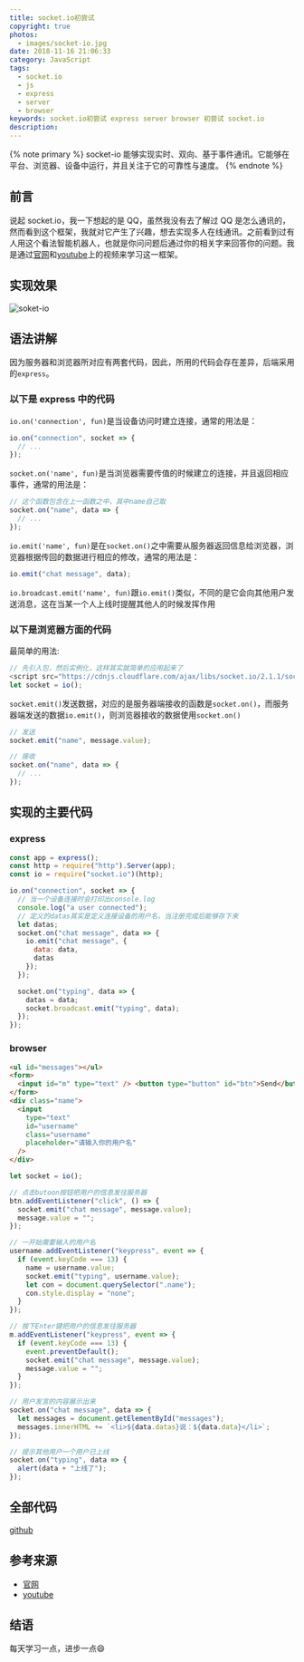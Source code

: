 ```yaml
---
title: socket.io初尝试
copyright: true
photos:
  - images/socket-io.jpg
date: 2018-11-16 21:06:33
category: JavaScript
tags:
  - socket.io
  - js
  - express
  - server
  - browser
keywords: socket.io初尝试 express server browser 初尝试 socket.io
description:
---
```



{% note primary %}
socket-io 能够实现实时、双向、基于事件通讯。它能够在平台、浏览器、设备中运行，并且关注于它的可靠性与速度。
{% endnote %}

<!-- more -->

## 前言

说起 socket.io，我一下想起的是 QQ，虽然我没有去了解过 QQ 是怎么通讯的，然而看到这个框架，我就对它产生了兴趣，想去实现多人在线通讯。之前看到过有人用这个看法智能机器人，也就是你问问题后通过你的相关字来回答你的问题。我是通过[官网](https://socket.io/)和[youtube](https://www.youtube.com/watch?v=vQjiN8Qgs3c&list=PL4cUxeGkcC9i4V-_ZVwLmOusj8YAUhj_9&index=1)上的视频来学习这一框架。

## 实现效果

![soket-io](images/soket-io.gif)

## 语法讲解

因为服务器和浏览器所对应有两套代码，因此，所用的代码会存在差异，后端采用的`express`。

### 以下是 express 中的代码

`io.on('connection', fun)`是当设备访问时建立连接，通常的用法是：

```js js
io.on("connection", socket => {
  // ...
});
```

`socket.on('name', fun)`是当浏览器需要传值的时候建立的连接，并且返回相应事件，通常的用法是：

```js js
// 这个函数包含在上一函数之中，其中name自己取
socket.on("name", data => {
  // ...
});
```

`io.emit('name', fun)`是在`socket.on()`之中需要从服务器返回信息给浏览器，浏览器根据传回的数据进行相应的修改，通常的用法是：

```js js
io.emit("chat message", data);
```

`io.broadcast.emit('name', fun)`跟`io.emit()`类似，不同的是它会向其他用户发送消息，这在当某一个人上线时提醒其他人的时候发挥作用

### 以下是浏览器方面的代码

最简单的用法:

```js js
// 先引入包，然后实例化，这样其实就简单的应用起来了
<script src="https://cdnjs.cloudflare.com/ajax/libs/socket.io/2.1.1/socket.io.dev.js" />;
let socket = io();
```

`socket.emit()`发送数据，对应的是服务器端接收的函数是`socket.on()`，而服务器端发送的数据`io.emit()`，则浏览器接收的数据使用`socket.on()`

```js js
// 发送
socket.emit("name", message.value);

// 接收
socket.on("name", data => {
  // ...
});
```

## 实现的主要代码

### express

```js js
const app = express();
const http = require("http").Server(app);
const io = require("socket.io")(http);

io.on("connection", socket => {
  // 当一个设备连接时会打印出console.log
  console.log("a user connected");
  // 定义的datas其实是定义连接设备的用户名，当注册完成后能够存下来
  let datas;
  socket.on("chat message", data => {
    io.emit("chat message", {
      data: data,
      datas
    });
  });

  socket.on("typing", data => {
    datas = data;
    socket.broadcast.emit("typing", data);
  });
});
```

### browser

```html html
<ul id="messages"></ul>
<form>
  <input id="m" type="text" /> <button type="button" id="btn">Send</button>
</form>
<div class="name">
  <input
    type="text"
    id="username"
    class="username"
    placeholder="请输入你的用户名"
  />
</div>
```

```js js
let socket = io();

// 点击butoon按钮把用户的信息发往服务器
btn.addEventListener("click", () => {
  socket.emit("chat message", message.value);
  message.value = "";
});

// 一开始需要输入的用户名
username.addEventListener("keypress", event => {
  if (event.keyCode === 13) {
    name = username.value;
    socket.emit("typing", username.value);
    let con = document.querySelector(".name");
    con.style.display = "none";
  }
});

// 按下Enter键把用户的信息发往服务器
m.addEventListener("keypress", event => {
  if (event.keyCode === 13) {
    event.preventDefault();
    socket.emit("chat message", message.value);
    message.value = "";
  }
});

// 用户发言的内容展示出来
socket.on("chat message", data => {
  let messages = document.getElementById("messages");
  messages.innerHTML += `<li>${data.datas}说：${data.data}</li>`;
});

// 提示其他用户一个用户已上线
socket.on("typing", data => {
  alert(data + "上线了");
});
```

## 全部代码

[github](https://github.com/zjgyb/js-study/tree/master/socket-io)

## 参考来源

- [官网](https://socket.io/)
- [youtube](https://www.youtube.com/watch?v=vQjiN8Qgs3c&list=PL4cUxeGkcC9i4V-_ZVwLmOusj8YAUhj_9&index=1)

## 结语

每天学习一点，进步一点:smile:
